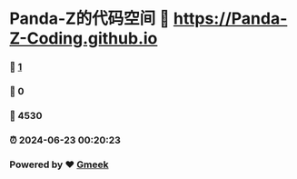 # Panda-Z的代码空间 :link: https://Panda-Z-Coding.github.io 
### :page_facing_up: [1](https://Panda-Z-Coding.github.io/tag.html) 
### :speech_balloon: 0 
### :hibiscus: 4530 
### :alarm_clock: 2024-06-23 00:20:23 
### Powered by :heart: [Gmeek](https://github.com/Meekdai/Gmeek)

